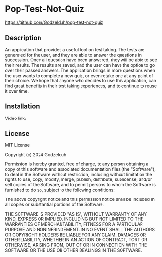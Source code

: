 # Pop-Test-Not-Quiz

https://github.com/Godzelduh/pop-test-not-quiz

## Description 
An application that provides a useful tool on test taking.
The tests are generated for the user, and they are able to answer the questions in succession.
Once all question have been answered, they will be able to see their results. 
The results are saved, and the user can have the option to go over their passed answers.
The application brings in more questions when the user wants to complete a new quiz, 
or even retake one at any point of their choice.
We hope that anyone who decides to use this application, can find great benefits in their 
test taking experiences, and to continue to reuse it over time. 

## Installation 

Video link:  


## License 

MIT License

Copyright (c) 2024 Godzelduh

Permission is hereby granted, free of charge, to any person obtaining a copy
of this software and associated documentation files (the "Software"), to deal
in the Software without restriction, including without limitation the rights
to use, copy, modify, merge, publish, distribute, sublicense, and/or sell
copies of the Software, and to permit persons to whom the Software is
furnished to do so, subject to the following conditions:

The above copyright notice and this permission notice shall be included in all
copies or substantial portions of the Software.

THE SOFTWARE IS PROVIDED "AS IS", WITHOUT WARRANTY OF ANY KIND, EXPRESS OR
IMPLIED, INCLUDING BUT NOT LIMITED TO THE WARRANTIES OF MERCHANTABILITY,
FITNESS FOR A PARTICULAR PURPOSE AND NONINFRINGEMENT. IN NO EVENT SHALL THE
AUTHORS OR COPYRIGHT HOLDERS BE LIABLE FOR ANY CLAIM, DAMAGES OR OTHER
LIABILITY, WHETHER IN AN ACTION OF CONTRACT, TORT OR OTHERWISE, ARISING FROM,
OUT OF OR IN CONNECTION WITH THE SOFTWARE OR THE USE OR OTHER DEALINGS IN THE
SOFTWARE.